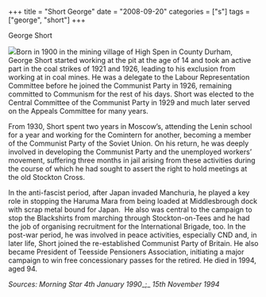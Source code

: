 +++
title = "Short George"
date = "2008-09-20"
categories = ["s"]
tags = ["george", "short"]
+++

George Short  

![](http://79.170.40.183/grahamstevenson.me.uk/images/stories/short%20george%20small%20size.jpg)Born in 1900 in the mining village of High Spen in County Durham, George Short started working at the pit at the age of 14 and took an active part in the coal strikes of 1921 and 1926, leading to his exclusion from working at in coal mines. He was a delegate to the Labour Representation Committee before he joined the Communist Party in 1926, remaining committed to Communism for the rest of his days. Short was elected to the Central Committee of the Communist Party in 1929 and much later served on the Appeals Committee for many years.

From 1930, Short spent two years in Moscow’s, attending the Lenin school for a year and working for the Comintern for another, becoming a member of the Communist Party of the Soviet Union. On his return, he was deeply involved in developing the Communist Party and the unemployed workers’ movement, suffering three months in jail arising from these activities during the course of which he had sought to assert the right to hold meetings at the old Stockton Cross.

In the anti-fascist period, after Japan invaded Manchuria, he played a key role in stopping the Haruma Mara from being loaded at Middlesbrough dock with scrap metal bound for Japan.  He also was central to the campaign to stop the Blackshirts from marching through Stockton-on-Tees and he had the job of organising recruitment for the International Brigade, too. In the post-war period, he was involved in peace activities, especially CND and, in later life, Short joined the re-established Communist Party of Britain. He also became President of Teesside Pensioners Association, initiating a major campaign to win free concessionary passes for the retired. He died in 1994, aged 94.

_Sources: Morning Star_ _4th January 1990__;_ _15th November 1994_
